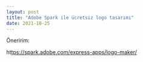 ```yaml
---
layout: post
title: "Adobe Spark ile ücretsiz logo tasarımı"
date: 2021-10-25
---
```


Öneririm:

ht[tps://spark.adobe.com/express-apps/logo-maker/](//spark.adobe.com/express-apps/logo-maker/)
